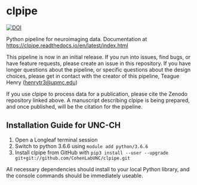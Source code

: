 # clpipe 
[![DOI](https://zenodo.org/badge/165096390.svg)](https://zenodo.org/badge/latestdoi/165096390)

Python pipeline for neuroimaging data. Documentation at https://clpipe.readthedocs.io/en/latest/index.html


This pipeline is now in an initial release. If you run into issues, find bugs, or have feature requests, please create an issue in this repository. If you have longer questions about the pipeline, or specific questions about the design choices, please get in contact with the creator of this pipeline, Teague Henry (henrytr3@upmc.edu)

If you use clpipe to process data for a publication, please cite the Zenodo repository linked above. A manuscript describing clpipe is being prepared, and once published, will be the citation for the pipeline.

## Installation Guide for UNC-CH

1. Open a Longleaf terminal session
2. Switch to python 3.6.6 using `module add python/3.6.6`
3. Install clpipe from GitHub with 
```pip3 install --user --upgrade  git+git://github.com/CohenLabUNC/clpipe.git```

All necessary dependencies should install to your local Python library, and the console commands should be immediately useable.
